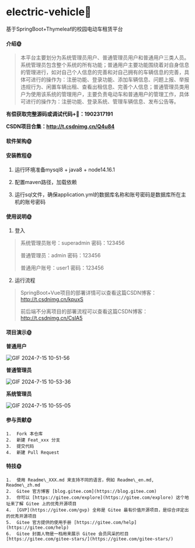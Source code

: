 # electric-vehicle🎂
基于SpringBoot+Thymeleaf的校园电动车租赁平台


#### 介绍🌞

> 本平台主要划分为系统管理员用户、普通管理员用户和普通用户三类人员。系统管理员包含整个系统的所有功能；普通用户主要功能围绕着对自身信息的管理进行，如对自己个人信息的完善和对自己拥有的车辆信息的完善，具体可进行的操作为：注册功能、登录功能、添加车辆信息、问题上报、举报违规行为、闲置车辆出租、查看出租信息、完善个人信息；普通管理员类用户为使用该系统的管理用户，主要负责电动车和普通用户的管理工作，具体可进行的操作为：注册功能、登录系统、管理车辆信息、发布公告等。

**有偿获取完整源码或调试代码+🐧：1902317191**

**CSDN项目合集：http://t.csdnimg.cn/Q4u84**

#### 软件架构🌞



#### 安装教程🌞

1. 运行环境准备mysql8 + java8 + node14.16.1

2. 配置maven路径，加载依赖

3. 运行sql文件，确保application.yml的数据库名称和账号密码是数据库所在主机的账号密码

#### 使用说明🌞

1. 登入

> 系统管理员账号：superadmin	密码：123456
>
> 普通管理员：admin 密码：123456
> 
> 普通用户账号：user1	密码：123456

2. 运行流程

>  SpringBoot+Vue项目的部署详情可以查看这篇CSDN博客：http://t.csdnimg.cn/kpuxS
>
>  前后端不分离项目的部署流程可以查看这篇CSDN博客：http://t.csdnimg.cn/CslA5

#### 项目演示🌞

**普通用户**

![GIF 2024-7-15 10-51-56](https://github.com/user-attachments/assets/be9105ea-ed6b-4c13-88a1-915f1c3e8846)


**普通管理员**

![GIF 2024-7-15 10-53-36](https://github.com/user-attachments/assets/00b88edb-b805-4a01-95b2-a7d063dcbadc)


**系统管理员**

![GIF 2024-7-15 10-55-05](https://github.com/user-attachments/assets/18640775-acee-4946-aa67-c3b79ee28423)


#### 参与贡献🌞

    1.  Fork 本仓库
    2.  新建 Feat_xxx 分支
    3.  提交代码
    4.  新建 Pull Request


#### 特技🌞

    1.  使用 Readme\_XXX.md 来支持不同的语言，例如 Readme\_en.md, Readme\_zh.md
    2.  Gitee 官方博客 [blog.gitee.com](https://blog.gitee.com)
    3.  你可以 [https://gitee.com/explore](https://gitee.com/explore) 这个地址来了解 Gitee 上的优秀开源项目
    4.  [GVP](https://gitee.com/gvp) 全称是 Gitee 最有价值开源项目，是综合评定出的优秀开源项目
    5.  Gitee 官方提供的使用手册 [https://gitee.com/help](https://gitee.com/help)
    6.  Gitee 封面人物是一档用来展示 Gitee 会员风采的栏目 [https://gitee.com/gitee-stars/](https://gitee.com/gitee-stars/)
